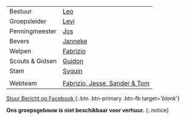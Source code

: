 |                |                                                               |
|----------------|---------------------------------------------------------------|
| Bestuur        |  [Leo](mailto:leo@nognooitmeegemaakt.nl)                      |
| Groepsleider   |  [Levi](mailto:levi@nognooitmeegemaakt.nl)                    |
| Penningmeester |  [Jos](mailto:jos@nognooitmeegemaakt.nl)                      |
| Bevers         |  [Janneke](mailto:jannekedeckers2003@gmail.com)             |
| Welpen         |  [Fabrizio](mailto:fabrizio@nognooitmeegemaakt.nl)            |
| Scouts & Gidsen|  [Guidon](mailto:guidon@nognooitmeegemaakt.nl)                |
| Stam           |  [Syquin](mailto:syquin@nognooitmeegemaakt.nl)                |
|                |                                                               |
| Webteam        |  [Fabrizio, Jesse, Sander & Tom](mailto:webteam@nognooitmeegemaakt.nl)|

[ Stuur Bericht op Facebook ](https://m.me/nognooitmeegemaakt){:.btn .btn-primary .btn-fb target='_blank_'}

**Ons groepsgebouw is niet beschikbaar voor verhuur.**
{:.notice}
